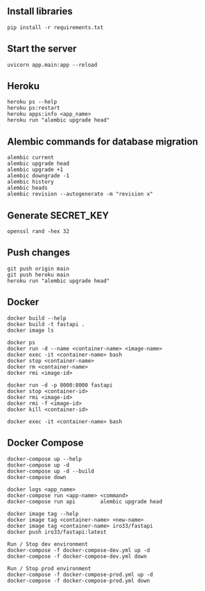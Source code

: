 ## Install libraries

    pip install -r requirements.txt


## Start the server

    uvicorn app.main:app --reload

## Heroku

    heroku ps --help
    heroku ps:restart
    heroku apps:info <app_name>
    heroku run "alembic upgrade head"


## Alembic commands for database migration 

    alembic current 
    alembic upgrade head 
    alembic upgrade +1
    alembic downgrade -1
    alembic history
    alembic heads
    alembic revision --autogenerate -m "revision x"


## Generate SECRET_KEY

    openssl rand -hex 32


## Push changes

    git push origin main
    git push heroku main
    heroku run "alembic upgrade head"

## Docker

    docker build --help
    docker build -t fastapi .
    docker image ls

    docker ps
    docker run -d --name <container-name> <image-name>
    docker exec -it <container-name> bash
    docker stop <container-name>
    docker rm <container-name>
    docker rmi <image-id>

    docker run -d -p 8000:8000 fastapi 
    docker stop <container-id>
    docker rmi <image-id>
    docker rmi -f <image-id>
    docker kill <container-id>

    docker exec -it <container-name> bash

## Docker Compose

    docker-compose up --help
    docker-compose up -d
    docker-compose up -d --build
    docker-compose down
    
    docker logs <app_name>
    docker-compose run <app-name> <command>
    docker-compose run api        alembic upgrade head

    docker image tag --help
    docker image tag <container-name> <new-name>
    docker image tag <container-name> iro33/fastapi
    docker push iro33/fastapi:latest

    Run / Stop dev environment
    docker-compose -f docker-compose-dev.yml up -d
    docker-compose -f docker-compose-dev.yml down
    
    Run / Stop prod environment
    docker-compose -f docker-compose-prod.yml up -d
    docker-compose -f docker-compose-prod.yml down
    